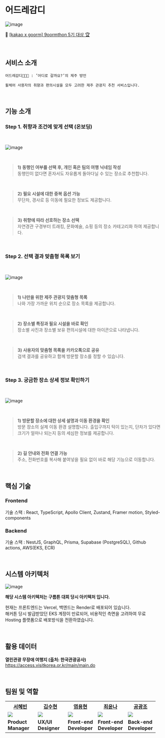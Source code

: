# 어드레감디 
![image](https://user-images.githubusercontent.com/106373580/233271710-d2a7df69-ec2b-42d8-b75f-c686ea945768.png)

🔗 [[kakao x goorm] 9oormthon 5기 대상 🏆](https://goorm.notion.site/443e8520bfd84ffebc12b868f2281ea7)

<br>

## 서비스 소개

    어드레감디👩‍🦽🍊 : ’어디로 갈까요?’의 제주 방언

    휠체어 사용자의 취향과 편의시설을 모두 고려한 제주 관광지 추천 서비스입니다.

<br>

## 기능 소개

### Step 1. 취향과 조건에 맞게 선택 (온보딩)

<br>

![image](https://user-images.githubusercontent.com/106373580/233274950-99f7c524-d815-49fc-8f21-6fea7b13aff8.png)

<br>
 
> **1) 동행인 여부를 선택 후, 개인 혹은 팀의 여행 닉네임 작성** 
> <br>
> 동행인이 없다면 혼자서도 자유롭게 돌아다닐 수 있는 장소로 추천합니다.

<br>

> **2) 필요 시설에 대한 중복 옵션 가능**
> <br>
> 무단차, 경사로 등 이동에 필요한 정보도 제공합니다.

<br>

> **3) 취향에 따라 선호하는 장소 선택**
> <br>
> 자연경관 구경부터 트래킹, 문화예술, 쇼핑 등의 장소 카테고리화 하여 제공합니다.

<br>

### Step 2. 선택 결과 맞춤형 목록 보기

<br>

![image](https://user-images.githubusercontent.com/106373580/233276081-657306d3-62e0-43e7-ae19-4d99cbe34db6.png)

<br>

> **1) 나만을 위한 제주 관광지 맞춤형 목록**
> <br>
> 나와 가장 가까운 위치 순으로 장소 목록을 제공합니다.

<br>

> **2) 장소별 특징과 필요 시설을 바로 확인**
> <br>
> 장소별 사진과 장소별 보유 편의시설에 대한 아이콘으로 나타냅니다.

<br>

> **3) 사용자의 맞춤형 목록을 카카오톡으로 공유**
> <br>
> 검색 결과를 공유하고 함께 방문할 장소를 정할 수 있습니다.

<br>

### Step 3. 궁금한 장소 상세 정보 확인하기

<br>

![image](https://user-images.githubusercontent.com/106373580/233280415-475b4b26-55bf-4b64-a586-8fe88b6fdd65.png)

<br>

> **1) 방문할 장소에 대한 상세 설명과 이동 환경을 확인**
> <br>
> 방문 장소의 실제 이동 환경 설명합니다.
> 출입구까지 턱이 있는지, 단차가 있다면 크기가 얼마나 되는지 등의 세심한 정보를 제공합니다.

<br>

> **2) 길 안내와 전화 연결 가능**
> <br>
> 주소, 전화번호를 복사해 붙여넣을 필요 없이 바로 해당 기능으로 이동합니다.

<br>

## 핵심 기술

### Frontend
기술 스택 : React, TypeScript, Apollo Client, Zustand, Framer motion, Styled-components

### Backend
기술 스택 : NestJS, GraphQL, Prisma, Supabase (PostgreSQL), Github actions, AWS(EKS, ECR)

<br>

## 시스템 아키텍처

![image](https://user-images.githubusercontent.com/106373580/233283066-064a9c4e-65a4-44be-ba5b-52b87cd9dd58.png)

**해당 시스템 아키텍처는 구름톤 대회 당시 아키텍처 입니다.**

현재는 프론트엔드는 Vercel, 백엔드는 Render로 배포되어 있습니다.
<br>
해커톤 당시 발급받았던 EKS 계정이 만료되어, 비용적인 측면을 고려하여 무료 Hosting 플랫폼으로 배포방식을 전환하였습니다.

<br>

## 활용 데이터
**열린관광 무장애 여행지 (출처: 한국관광공사)** <br>
https://access.visitkorea.or.kr/main/main.do

<br>

## 팀원 및 역할

<table>
    <th width="20%" style="text-align:center"><a href="https://github.com/teorgeos" target="_blank">서혜빈</th>
    <th width="20%" style="text-align:center"><a href="https://github.com/suhyun22" target="_blank">김수현</th>
    <th width="20%" style="text-align:center"><a href="https://github.com/raymondanythings" target="_blank">엽용현</a></th>
    <th width="20%" style="text-align:center"><a href="https://github.com/goodafteryoon" target="_blank">최윤나</a></th>
    <th width="20%" style="text-align:center"><a href="https://github.com/GwangjoGong" target="_blank">공광조</a></th>
    <tr>
        <td>
            <img src="https://user-images.githubusercontent.com/106373580/233285256-1946cfcd-5ae3-40ff-b39b-6ff19df3da93.png"/>
        </td>
        <td>
            <img src="https://user-images.githubusercontent.com/106373580/233285631-99f54808-2c23-4b32-909c-c66e1b0759a6.png"/>
        </td>
        <td>
            <img src="https://user-images.githubusercontent.com/106373580/233285947-61926021-db9d-4f2b-8b7b-e5ef37c8d686.png"/>
        </td>
        <td>
            <img src="https://user-images.githubusercontent.com/106373580/233285807-ea297fe2-d6b3-4539-b7a3-fd7c96b3408c.png"/>
        </td>
        <td>
            <img src="https://user-images.githubusercontent.com/106373580/233286272-269eef09-e7ec-4384-b705-b300fa28199c.png"/>
        </td>
    </tr>
    <tr>
        <td>
            <strong>Product <br> Manager</strong>
        </td>
        <td>
            <strong>UX/UI <br> Designer</strong>
        </td>
        <td>
            <strong>Front-end <br> Developer</strong>
        </td>
        <td>
            <strong>Front-end <br> Developer</strong>
        </td>
        <td>
            <strong>Back-end <br> Developer</strong>
        </td>
    </tr>
</table>

<br>




